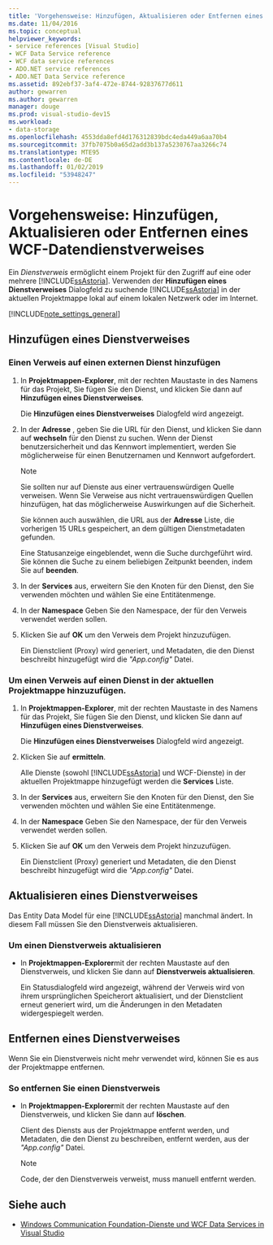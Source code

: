 ```yaml
---
title: 'Vorgehensweise: Hinzufügen, Aktualisieren oder Entfernen eines WCF-Datendienstverweises'
ms.date: 11/04/2016
ms.topic: conceptual
helpviewer_keywords:
- service references [Visual Studio]
- WCF Data Service reference
- WCF data service references
- ADO.NET service references
- ADO.NET Data Service reference
ms.assetid: 892ebf37-3af4-472e-8744-92837677d611
author: gewarren
ms.author: gewarren
manager: douge
ms.prod: visual-studio-dev15
ms.workload:
- data-storage
ms.openlocfilehash: 4553dda8efd4d176312839bdc4eda449a6aa70b4
ms.sourcegitcommit: 37fb7075b0a65d2add3b137a5230767aa3266c74
ms.translationtype: MTE95
ms.contentlocale: de-DE
ms.lasthandoff: 01/02/2019
ms.locfileid: "53948247"
---
```

# <a name="how-to-add-update-or-remove-a-wcf-data-service-reference"></a>Vorgehensweise: Hinzufügen, Aktualisieren oder Entfernen eines WCF-Datendienstverweises
Ein *Dienstverweis* ermöglicht einem Projekt für den Zugriff auf eine oder mehrere [!INCLUDE[ssAstoria](../data-tools/includes/ssastoria_md.md)]. Verwenden der **Hinzufügen eines Dienstverweises** Dialogfeld zu suchende [!INCLUDE[ssAstoria](../data-tools/includes/ssastoria_md.md)] in der aktuellen Projektmappe lokal auf einem lokalen Netzwerk oder im Internet.

[!INCLUDE[note_settings_general](../data-tools/includes/note_settings_general_md.md)]

## <a name="add-a-service-reference"></a>Hinzufügen eines Dienstverweises

### <a name="to-add-a-reference-to-an-external-service"></a>Einen Verweis auf einen externen Dienst hinzufügen

1.  In **Projektmappen-Explorer**, mit der rechten Maustaste in des Namens für das Projekt, Sie fügen Sie den Dienst, und klicken Sie dann auf **Hinzufügen eines Dienstverweises**.

     Die **Hinzufügen eines Dienstverweises** Dialogfeld wird angezeigt.

2.  In der **Adresse** , geben Sie die URL für den Dienst, und klicken Sie dann auf **wechseln** für den Dienst zu suchen. Wenn der Dienst benutzersicherheit und das Kennwort implementiert, werden Sie möglicherweise für einen Benutzernamen und Kennwort aufgefordert.

    > [!NOTE]
    >  Sie sollten nur auf Dienste aus einer vertrauenswürdigen Quelle verweisen. Wenn Sie Verweise aus nicht vertrauenswürdigen Quellen hinzufügen, hat das möglicherweise Auswirkungen auf die Sicherheit.

     Sie können auch auswählen, die URL aus der **Adresse** Liste, die vorherigen 15 URLs gespeichert, an dem gültigen Dienstmetadaten gefunden.

     Eine Statusanzeige eingeblendet, wenn die Suche durchgeführt wird. Sie können die Suche zu einem beliebigen Zeitpunkt beenden, indem Sie auf **beenden**.

3.  In der **Services** aus, erweitern Sie den Knoten für den Dienst, den Sie verwenden möchten und wählen Sie eine Entitätenmenge.

4.  In der **Namespace** Geben Sie den Namespace, der für den Verweis verwendet werden sollen.

5.  Klicken Sie auf **OK** um den Verweis dem Projekt hinzuzufügen.

     Ein Dienstclient (Proxy) wird generiert, und Metadaten, die den Dienst beschreibt hinzugefügt wird die *"App.config"* Datei.

### <a name="to-add-a-reference-to-a-service-in-the-current-solution"></a>Um einen Verweis auf einen Dienst in der aktuellen Projektmappe hinzuzufügen.

1. In **Projektmappen-Explorer**, mit der rechten Maustaste in des Namens für das Projekt, Sie fügen Sie den Dienst, und klicken Sie dann auf **Hinzufügen eines Dienstverweises**.

    Die **Hinzufügen eines Dienstverweises** Dialogfeld wird angezeigt.

2. Klicken Sie auf **ermitteln**.

    Alle Dienste (sowohl [!INCLUDE[ssAstoria](../data-tools/includes/ssastoria_md.md)] und WCF-Dienste) in der aktuellen Projektmappe hinzugefügt werden die **Services** Liste.

3. In der **Services** aus, erweitern Sie den Knoten für den Dienst, den Sie verwenden möchten und wählen Sie eine Entitätenmenge.

4. In der **Namespace** Geben Sie den Namespace, der für den Verweis verwendet werden sollen.

5. Klicken Sie auf **OK** um den Verweis dem Projekt hinzuzufügen.

    Ein Dienstclient (Proxy) generiert und Metadaten, die den Dienst beschreibt hinzugefügt wird die *"App.config"* Datei.

## <a name="update-a-service-reference"></a>Aktualisieren eines Dienstverweises
 Das Entity Data Model für eine [!INCLUDE[ssAstoria](../data-tools/includes/ssastoria_md.md)] manchmal ändert. In diesem Fall müssen Sie den Dienstverweis aktualisieren.

### <a name="to-update-a-service-reference"></a>Um einen Dienstverweis aktualisieren

-   In **Projektmappen-Explorer**mit der rechten Maustaste auf den Dienstverweis, und klicken Sie dann auf **Dienstverweis aktualisieren**.

     Ein Statusdialogfeld wird angezeigt, während der Verweis wird von ihrem ursprünglichen Speicherort aktualisiert, und der Dienstclient erneut generiert wird, um die Änderungen in den Metadaten widergespiegelt werden.

## <a name="remove-a-service-reference"></a>Entfernen eines Dienstverweises
 Wenn Sie ein Dienstverweis nicht mehr verwendet wird, können Sie es aus der Projektmappe entfernen.

### <a name="to-remove-a-service-reference"></a>So entfernen Sie einen Dienstverweis

-   In **Projektmappen-Explorer**mit der rechten Maustaste auf den Dienstverweis, und klicken Sie dann auf **löschen**.

     Client des Diensts aus der Projektmappe entfernt werden, und Metadaten, die den Dienst zu beschreiben, entfernt werden, aus der *"App.config"* Datei.

    > [!NOTE]
    >  Code, der den Dienstverweis verweist, muss manuell entfernt werden.

## <a name="see-also"></a>Siehe auch

- [Windows Communication Foundation-Dienste und WCF Data Services in Visual Studio](../data-tools/windows-communication-foundation-services-and-wcf-data-services-in-visual-studio.md)